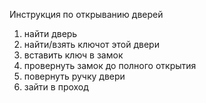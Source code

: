 Инструкция по открыванию дверей 
1. найти дверь
2. найти/взять ключот этой двери 
3. вставить ключ в замок
4. провернуть замок до полного открытия
5. повернуть ручку двери
6. зайти в проход